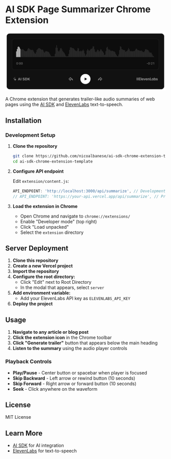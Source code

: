# AI SDK Page Summarizer Chrome Extension

![ai-sdk-chrome-extension](ai-sdk-chrome-extension.png)

A Chrome extension that generates trailer-like audio summaries of web pages using the [AI SDK](https://ai-sdk.dev) and [ElevenLabs](https://elevenlabs.io) text-to-speech.

## Installation

### Development Setup

1. **Clone the repository**
   ```bash
   git clone https://github.com/nicoalbanese/ai-sdk-chrome-extension-template.git
   cd ai-sdk-chrome-extension-template
   ```

2. **Configure API endpoint**

   Edit `extension/content.js`:
   ```javascript
   API_ENDPOINT: 'http://localhost:3000/api/summarize', // Development
   // API_ENDPOINT: 'https://your-api.vercel.app/api/summarize', // Production
   ```

3. **Load the extension in Chrome**
   - Open Chrome and navigate to `chrome://extensions/`
   - Enable "Developer mode" (top right)
   - Click "Load unpacked"
   - Select the `extension` directory

## Server Deployment

1. **Clone this repository**
2. **Create a new Vercel project**
3. **Import the repository**
4. **Configure the root directory:**
   - Click "Edit" next to Root Directory
   - In the modal that appears, select `server`
5. **Add environment variable:**
   - Add your ElevenLabs API key as `ELEVENLABS_API_KEY`
6. **Deploy the project**

## Usage

1. **Navigate to any article or blog post**
2. **Click the extension icon** in the Chrome toolbar
3. **Click "Generate trailer"** button that appears below the main heading
4. **Listen to the summary** using the audio player controls

### Playback Controls

- **Play/Pause** - Center button or spacebar when player is focused
- **Skip Backward** - Left arrow or rewind button (10 seconds)
- **Skip Forward** - Right arrow or forward button (10 seconds)
- **Seek** - Click anywhere on the waveform


## License

MIT License

## Learn More

- [AI SDK](https://ai-sdk.dev/) for AI integration
- [ElevenLabs](https://elevenlabs.io/) for text-to-speech